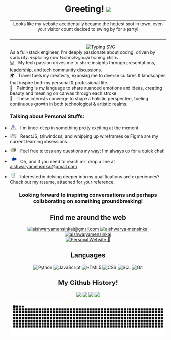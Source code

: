 <h1 align="center">
  Greeting!
  <img src="https://media.giphy.com/media/hvRJCLFzcasrR4ia7z/giphy.gif" width="40">
</h1>

<div align="center">
  <table style="width:100%" >
    <tr>
      <td align="center">
        Looks like my website accidentally became the hottest spot in
        town, even your visitor count decided to swing by for a party!
      </td>
    </tr>
    <tr>
      <td align="center">
        <img src="https://profile-counter.glitch.me/aishwaryamensinkai/count.svg" alt="" />
      </td>
    </tr>
  </table>
</div>

<div align="center">
  &nbsp;&nbsp;&nbsp;&nbsp;&nbsp;&nbsp;&nbsp;&nbsp;&nbsp;&nbsp;&nbsp;&nbsp;&nbsp;&nbsp;&nbsp;&nbsp;&nbsp;&nbsp;&nbsp;&nbsp;
  <a href="https://git.io/typing-svg">
    <img src="https://readme-typing-svg.demolab.com?font=Fira+Code&pause=1000&random=true&width=435&lines=I'm+Aishwarya+Girish+Mensinkai" alt="Typing SVG" />
  </a>
</div>

<p style="margin-bottom: 0px !important; margin-top: 0px !important; ">
  As a full-stack engineer, I'm deeply passionate about coding, driven by curiosity, exploring new technologies,& honing skills.
  <br/>
</p>

<p style="margin-bottom: 0px !important; margin-top: 0px !important; ">
  💻 &nbsp; My tech passion drives me to share insights through presentations, leadership, and tech community discussions.
  <br/>
  🌍 &nbsp; Travel fuels my creativity, exposing me to diverse cultures & landscapes that inspire both my personal & professional life.
  <br/>
  🎨 &nbsp; Painting is my language to share nuanced emotions and ideas, creating beauty and meaning on canvas through each stroke.
  <br/>
  🌟 &nbsp; These interests converge to shape a holistic perspective, fueling continuous growth in both technological & artistic realms.
</p>

<h3>
  Talking about Personal Stuffs:
</h3>

<ul style="padding:0px;">
  <li style="margin-bottom: 10px;margin-top: 10px;">
    <img src="https://github.com/aishwaryamensinkai/aishwaryamensinkai/blob/main/assets/developer.gif?raw=true" width="21" />&nbsp;&nbsp;
    I'm knee-deep in something pretty exciting at the moment.
  </li>
  <li style="margin-bottom: 10px;margin-top: 10px;">
    <img src="https://github.com/aishwaryamensinkai/aishwaryamensinkai/blob/main/assets/lightning.gif?raw=true" width="21" />&nbsp;&nbsp;
    ReactJS, tailwindcss, and whipping up wireframes on Figma are my current learning obsessions.
  </li>
  <li style="margin-bottom: 10px;margin-top: 10px;">
    <img src="https://github.com/aishwaryamensinkai/aishwaryamensinkai/blob/main/assets/message.gif?raw=true" width="21" />&nbsp;&nbsp;
    Feel free to toss any questions my way; I'm always up for a quick chat!
  </li>
  <li style="margin-bottom: 10px;margin-top: 10px;">
    <img src="https://github.com/aishwaryamensinkai/aishwaryamensinkai/blob/main/assets/letterbox.gif?raw=true" width="21" />&nbsp;&nbsp;
    Oh, and if you need to reach me, drop a line at <a href="mailto:aishwaryamensinkai@gmail.com">aishwaryamensinkai@gmail.com</a>
  </li>
  <li style="margin-bottom: 10px;margin-top: 10px;">
    <img src="https://github.com/aishwaryamensinkai/aishwaryamensinkai/blob/main/assets/doc.gif?raw=true" width="21" />&nbsp;&nbsp;
    Interested in delving deeper into my qualifications and experiences? Check out my resume, attached for your reference.
  </li>
</ul>

<h3 align="center">
  <b>
    Looking forward to inspiring conversations and perhaps collaborating on something groundbreaking!
  </b>
</h3>

<div align="center">
  <h2>
    Find me around the web
  </h2>
  <p>
    <a href="mailto:aishwaryamensinkai@gmail.com">
      <img src="https://img.shields.io/badge/aishwaryamensinkai@gmail.com-red?style=for-the-badge&logo=Gmail&logoColor=white&link=mailto:aishwaryamensinkai@gmail.com" alt="aishwaryamensinkai@gmail.com" />
    </a>
    <a href="https://www.linkedin.com/in/aishwarya-mensinkai/">
      <img src="https://img.shields.io/badge/aishwarya--mensinkai-0a66c2?style=for-the-badge&logo=linkedin&logoColor=white&link=https://www.linkedin.com/in/aishwarya-mensinkai/" alt="aishwarya-mensinkai" />
    </a>
    <a href="https://github.com/aishwaryamensinkai">
      <img src="https://img.shields.io/badge/aishwaryamensinkai-black?style=for-the-badge&logo=github&logoColor=white&link=https://github.com/aishwaryamensinkai" alt="aishwaryamensinkai" />
    </a>
    <br/>
    <a href="https://aishwaryamensinkai.github.io/Portfolio">
      <img src="https://img.shields.io/badge/Personal%20Website%20%F0%9F%92%BC-38678f?style=for-the-badge&link=https://google.com/" alt="Personal Website 💼" />
    </a>
  </p>


  <h2>
    Languages
  </h2>

  ![Python](https://img.shields.io/badge/-Python-000?&style=for-the-badge&logo=Python)
  ![JavaScript](https://img.shields.io/badge/-JavaScript-000?&style=for-the-badge&logo=JavaScript)
  ![HTML5](https://img.shields.io/badge/-HTML5-000?&style=for-the-badge&logo=HTML5)
  ![CSS](https://img.shields.io/badge/-css3-000?&style=for-the-badge&logo=css3)
  ![SQL](https://img.shields.io/badge/-SQL-000?&style=for-the-badge&logo=MySQL)
  ![Git](https://img.shields.io/badge/-git-000?&style=for-the-badge&logo=git)
</div>


<div style="text-align:centre" align="center" href="https://github.com/aishwaryamensinkai">
  <h2> 
    My Github History!
  </h2>
  <img width="440px" src="https://github-readme-stats.vercel.app/api?username=aishwaryamensinkai&show_icons=true&theme=onedark">
  <img width="385px" src="https://github-readme-stats.anuraghazra1.vercel.app/api/top-langs/?username=aishwaryamensinkai&layout=compact&theme=onedark" />
  <img width="440px" src="https://github-readme-activity-graph.vercel.app/graph?username=aishwaryamensinkai&theme=github">
  <img width="385px" src="https://github-readme-streak-stats.herokuapp.com/?user=aishwaryamensinkai&theme=onedark" />

  <br/>

  ![Snake animation](https://raw.githubusercontent.com/aishwaryamensinkai/aishwaryamensinkai/output/github-contribution-grid-snake-dark.svg)
</div>
